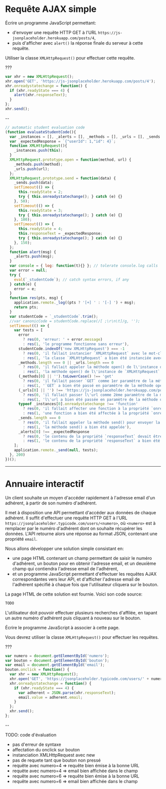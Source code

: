 # Requête AJAX simple

Écrire un programme JavaScript permettant:

 - d'envoyer une requête HTTP GET à l'URL `https://js-jsonplaceholder.herokuapp.com/posts/4`,
 - puis d'afficher avec `alert()` la réponse finale du serveur à cette requête.

Utiliser la classe `XMLHttpRequest()` pour effectuer cette requête.

???

```js
var xhr = new XMLHttpRequest(); 
xhr.open('GET', 'https://js-jsonplaceholder.herokuapp.com/posts/4');
xhr.onreadystatechange = function() {
  if (xhr.readyState === 4) {
    alert(xhr.responseText);
  }
};
xhr.send();
```

--

```js
// automatic student evaluation code
(function evaluateStudentCode(){
  var _instances = [], _alerts = [], _methods = [], _urls = [], _sends = [];
  var _expectedResponse = `{"userId": 1,"id": 4}`;
  function XMLHttpRequest(){
    _instances.push(this);
  }
  XMLHttpRequest.prototype.open = function(method, url) {
    _methods.push(method);
    _urls.push(url);
  };
  XMLHttpRequest.prototype.send = function(data) {
    _sends.push(data);
    setTimeout(() => {
      this.readyState = 2;
      try { this.onreadystatechange(); } catch (e) {}
    }, 50);
    setTimeout(() => {
      this.readyState = 3;
      try { this.onreadystatechange(); } catch (e) {}
    }, 100);
    setTimeout(() => {
      this.readyState = 4;
      this.responseText = _expectedResponse;
      try { this.onreadystatechange(); } catch (e) {}
    }, 150);
  };
  function alert(msg) {
    _alerts.push(msg);
  }
  var console = { log: function(t){} }; // tolerate console.log calls
  var error = null;
  try {
    eval(`_studentCode`); // catch syntax errors, if any
  } catch(e) {
    error = e;
  }
  function res(pts, msg) {
    application.remote._log((pts ? '[+] ' : '[-] ') + msg);
    return pts;
  }
  var studentCode = `_studentCode`.trim();
  //var canonicCode = studentCode.replace(/[ ;\r\n\t]/g, '');
  setTimeout(() => {
    var tests = [
      error
        ? res(0, 'erreur: ' + error.message)
        : res(1, 'le programme fonctionne sans erreur'),
      studentCode.indexOf('new XMLHttpRequest') === -1
        ? res(0, 'il fallait instancier `XMLHttpRequest` avec le mot-clé `new`')
        : res(1, 'la classe `XMLHttpRequest` a bien été instanciée avec le mot-clé `new`'),
      _methods.length === 0 || _urls.length === 0
        ? res(0, 'il fallait appeler la méthode open() de l\'instance de `XMLHttpRequest`')
        : res(1, 'la méthode open() de l\'instance de `XMLHttpRequest` a bien été appelée'),
      (_methods[0] || '').toLowerCase() !== 'get'
        ? res(0, 'il fallait passer `GET` comme 1er paramètre de la méthode open()')
        : res(1, '`GET` a bien été passé en paramètre de la méthode open()'),
      (_urls[0] || '') !== 'https://js-jsonplaceholder.herokuapp.com/posts/4'
        ? res(0, 'il fallait passer l\'url comme 2ème paramètre de la méthode open()')
        : res(1, 'l\'url a bien été passée en paramètre de la méthode open()'),
      typeof _instances[0].onreadystatechange !== 'function'
        ? res(0, 'il fallait affecter une fonction à la propriété `onreadystatechange` de l\'instance')
        : res(1, 'une fonction a bien été affectée à la propriété `onreadystatechange` de l\'instance'),
      _sends.length === 0
        ? res(0, 'il fallait appeler la méthode send() pour envoyer la requête')
        : res(1, 'la méthode send() a bien été appelée'),
      _alerts[0] !== _expectedResponse
        ? res(0, 'le contenu de la propriété `responseText` devait être affiché dans un alert()')
        : res(1, 'le contenu de la propriété `responseText` a bien été affiché dans un alert()'),
    ];
    application.remote._send(null, tests);
  }, 200)
})();
```

---

# Annuaire interactif

Un client souhaite un moyen d'accéder rapidement à l'adresse email d'un adhérent, à partir de son numéro d'adhérent.

Il met à disposition une API permettant d'accéder aux données de chaque adhérent. Il suffit d'effectuer une requête HTTP GET à l'URL `https://jsonplaceholder.typicode.com/users/<numero>`, où `<numero>` est à remplacer par le numéro d'adhérent dont on souhaite récupérer les données. L'API retourne alors une réponse au format JSON, contenant une propriété `email`.

Nous allons développer une solution simple consistant en:
 - une page HTML contenant un champ permettant de saisir le numéro d'adhérent, un bouton pour en obtenir l'adresse email, et un deuxième champ qui contiendra l'adresse email de l'adhérent,
 - et un programme JavaScript permettant d'effectuer les requêtes AJAX correspondantes vers leur API, et d'afficher l'adresse email de l'adhérent spécifié à chaque fois que l'utilisateur cliquera sur le bouton.

La page HTML de cette solution est fournie. Voici son code source:

```html
TODO
```

L'utilisateur doit pouvoir effectuer plusieurs recherches d'affilée, en tapant un autre numéro d'adhérent puis cliquant à nouveau sur le bouton.

Écrire le programme JavaScript à associer à cette page.

Vous devrez utiliser la classe `XMLHttpRequest()` pour effectuer les requêtes.

???

```js
var numero = document.getElementById('numero');
var bouton = document.getElementById('bouton');
var email = document.getElementById('email');
bouton.onclick = function() {
  var xhr = new XMLHttpRequest(); 
  xhr.open('GET', 'https://jsonplaceholder.typicode.com/users/' + numero.value);
  xhr.onreadystatechange = function() {
    if (xhr.readyState === 4) {
      var adherent = JSON.parse(xhr.responseText);
      email.value = adherent.email;
    }
  };
  xhr.send();
};
```

--

TODO: code d'évaluation
 - pas d'erreur de syntaxe
 - affectation du onclick sur bouton
 - instanciation XMLHttpRequest avec new
 - pas de requete tant que bouton non pressé
 - requête avec numero=4 => requête bien émise à la bonne URL
 - requête avec numero=4 => email bien affichée dans le champ
 - requête avec numero=6 => requête bien émise à la bonne URL
 - requête avec numero=6 => email bien affichée dans le champ
